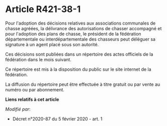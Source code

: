 # Article R421-38-1

Pour l'adoption des décisions relatives aux associations communales de chasse agréées, la délivrance des autorisations de
chasser accompagné et pour l'adoption des plans de chasse, le président de la fédération départementale ou
interdépartementale des chasseurs peut déléguer sa signature à un agent placé sous son autorité.

Ces décisions sont publiées dans un répertoire des actes officiels de la fédération dans le mois suivant.

Ce répertoire est mis à la disposition du public sur le site internet de la fédération.

La diffusion du répertoire peut être effectuée à titre gratuit ou par vente au numéro ou par abonnement.

**Liens relatifs à cet article**

_Modifié par_:

  - Décret n°2020-87 du 5 février 2020 - art. 1
